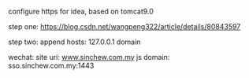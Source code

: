 configure https for idea, based on tomcat9.0

step one: 
https://blog.csdn.net/wangpeng322/article/details/80843597

step two:
append hosts: 127.0.0.1		domain   



wechat:
site uri: www.sinchew.com.my
js domain: sso.sinchew.com.my:1443



